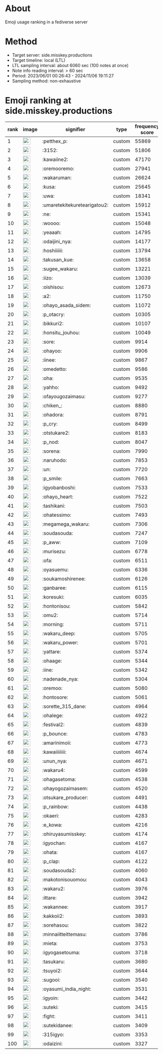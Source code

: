 # About
Emoji usage ranking in a fediverse server

# Method
- Target server: side.misskey.productions
- Target timeline: local (LTL)
- LTL sampling interval: about 6060 sec (100 notes at once)
- Note info reading interval: > 60 sec
- Period: 2023/06/01 00:26:43 - 2024/11/06 19:11:27 
- Sampling method: non-exhaustive

# Emoji ranking at side.misskey.productions

|rank|image|signifier|type|frequency score|
|----|----|----|----|----|
|1|<img height="24" src="https://side.misskey.productions/emoji/petthex_p.webp">|:petthex_p:|custom|55869|
|2|<img height="24" src="https://side.misskey.productions/emoji/3152.webp">|:3152:|custom|51806|
|3|<img height="24" src="https://side.misskey.productions/emoji/kawaiine2.webp">|:kawaiine2:|custom|47170|
|4|<img height="24" src="https://side.misskey.productions/emoji/oremooremo.webp">|:oremooremo:|custom|27941|
|5|<img height="24" src="https://side.misskey.productions/emoji/wakaruman.webp">|:wakaruman:|custom|26624|
|6|<img height="24" src="https://side.misskey.productions/emoji/kusa.webp">|:kusa:|custom|25645|
|7|<img height="24" src="https://side.misskey.productions/emoji/uwa.webp">|:uwa:|custom|18341|
|8|<img height="24" src="https://side.misskey.productions/emoji/umaretekitekuretearigatou2.webp">|:umaretekitekuretearigatou2:|custom|15912|
|9|<img height="24" src="https://side.misskey.productions/emoji/ne.webp">|:ne:|custom|15341|
|10|<img height="24" src="https://side.misskey.productions/emoji/woooo.webp">|:woooo:|custom|15048|
|11|<img height="24" src="https://side.misskey.productions/emoji/yeaaah.webp">|:yeaaah:|custom|14795|
|12|<img height="24" src="https://side.misskey.productions/emoji/odaijini_nya.webp">|:odaijini_nya:|custom|14177|
|13|<img height="24" src="https://side.misskey.productions/emoji/hoshiiiiii.webp">|:hoshiiiiii:|custom|13794|
|14|<img height="24" src="https://side.misskey.productions/emoji/takusan_kue.webp">|:takusan_kue:|custom|13658|
|15|<img height="24" src="https://side.misskey.productions/emoji/sugee_wakaru.webp">|:sugee_wakaru:|custom|13221|
|16|<img height="24" src="https://side.misskey.productions/emoji/iizo.webp">|:iizo:|custom|13039|
|17|<img height="24" src="https://side.misskey.productions/emoji/oishisou.webp">|:oishisou:|custom|12673|
|18|<img height="24" src="https://side.misskey.productions/emoji/a2.webp">|:a2:|custom|11750|
|19|<img height="24" src="https://side.misskey.productions/emoji/ohayo_asada_sidem.webp">|:ohayo_asada_sidem:|custom|11072|
|20|<img height="24" src="https://side.misskey.productions/emoji/p_otacry.webp">|:p_otacry:|custom|10305|
|21|<img height="24" src="https://side.misskey.productions/emoji/bikkuri2.webp">|:bikkuri2:|custom|10107|
|22|<img height="24" src="https://side.misskey.productions/emoji/honsitu_jouhou.webp">|:honsitu_jouhou:|custom|10049|
|23|<img height="24" src="https://side.misskey.productions/emoji/sore.webp">|:sore:|custom|9914|
|24|<img height="24" src="https://side.misskey.productions/emoji/ohayoo.webp">|:ohayoo:|custom|9906|
|25|<img height="24" src="https://side.misskey.productions/emoji/iinee.webp">|:iinee:|custom|9867|
|26|<img height="24" src="https://side.misskey.productions/emoji/omedetto.webp">|:omedetto:|custom|9586|
|27|<img height="24" src="https://side.misskey.productions/emoji/oha.webp">|:oha:|custom|9535|
|28|<img height="24" src="https://side.misskey.productions/emoji/yahho.webp">|:yahho:|custom|9492|
|29|<img height="24" src="https://side.misskey.productions/emoji/ofayougozaimasu.webp">|:ofayougozaimasu:|custom|9277|
|30|<img height="24" src="https://side.misskey.productions/emoji/chiken_.webp">|:chiken_:|custom|8880|
|31|<img height="24" src="https://side.misskey.productions/emoji/ohadora.webp">|:ohadora:|custom|8791|
|32|<img height="24" src="https://side.misskey.productions/emoji/p_cry.webp">|:p_cry:|custom|8499|
|33|<img height="24" src="https://side.misskey.productions/emoji/otstukare2.webp">|:otstukare2:|custom|8183|
|34|<img height="24" src="https://side.misskey.productions/emoji/p_nod.webp">|:p_nod:|custom|8047|
|35|<img height="24" src="https://side.misskey.productions/emoji/sorena.webp">|:sorena:|custom|7990|
|36|<img height="24" src="https://side.misskey.productions/emoji/naruhodo.webp">|:naruhodo:|custom|7853|
|37|<img height="24" src="https://side.misskey.productions/emoji/un.webp">|:un:|custom|7720|
|38|<img height="24" src="https://side.misskey.productions/emoji/p_smile.webp">|:p_smile:|custom|7663|
|39|<img height="24" src="https://side.misskey.productions/emoji/igyobanboshi.webp">|:igyobanboshi:|custom|7533|
|40|<img height="24" src="https://side.misskey.productions/emoji/ohayo_heart.webp">|:ohayo_heart:|custom|7522|
|41|<img height="24" src="https://side.misskey.productions/emoji/tashikani.webp">|:tashikani:|custom|7503|
|42|<img height="24" src="https://side.misskey.productions/emoji/ohatessimo.webp">|:ohatessimo:|custom|7493|
|43|<img height="24" src="https://side.misskey.productions/emoji/megamega_wakaru.webp">|:megamega_wakaru:|custom|7306|
|44|<img height="24" src="https://side.misskey.productions/emoji/soudasouda.webp">|:soudasouda:|custom|7247|
|45|<img height="24" src="https://side.misskey.productions/emoji/p_aww.webp">|:p_aww:|custom|7109|
|46|<img height="24" src="https://side.misskey.productions/emoji/murisezu.webp">|:murisezu:|custom|6778|
|47|<img height="24" src="https://side.misskey.productions/emoji/ofa.webp">|:ofa:|custom|6511|
|48|<img height="24" src="https://side.misskey.productions/emoji/oyasuemu.webp">|:oyasuemu:|custom|6336|
|49|<img height="24" src="https://side.misskey.productions/emoji/soukamoshirenee.webp">|:soukamoshirenee:|custom|6126|
|50|<img height="24" src="https://side.misskey.productions/emoji/ganbaree.webp">|:ganbaree:|custom|6115|
|51|<img height="24" src="https://side.misskey.productions/emoji/koresuki.webp">|:koresuki:|custom|6035|
|52|<img height="24" src="https://side.misskey.productions/emoji/hontonisou.webp">|:hontonisou:|custom|5842|
|53|<img height="24" src="https://side.misskey.productions/emoji/omu2.webp">|:omu2:|custom|5714|
|54|<img height="24" src="https://side.misskey.productions/emoji/morning.webp">|:morning:|custom|5711|
|55|<img height="24" src="https://side.misskey.productions/emoji/wakaru_deep.webp">|:wakaru_deep:|custom|5705|
|56|<img height="24" src="https://side.misskey.productions/emoji/wakaru_power.webp">|:wakaru_power:|custom|5701|
|57|<img height="24" src="https://side.misskey.productions/emoji/yattare.webp">|:yattare:|custom|5374|
|58|<img height="24" src="https://side.misskey.productions/emoji/ohaage.webp">|:ohaage:|custom|5344|
|59|<img height="24" src="https://side.misskey.productions/emoji/iine.webp">|:iine:|custom|5342|
|60|<img height="24" src="https://side.misskey.productions/emoji/nadenade_nya.webp">|:nadenade_nya:|custom|5304|
|61|<img height="24" src="https://side.misskey.productions/emoji/oremoo.webp">|:oremoo:|custom|5080|
|62|<img height="24" src="https://side.misskey.productions/emoji/hontosore.webp">|:hontosore:|custom|5061|
|63|<img height="24" src="https://side.misskey.productions/emoji/sorette_315_dane.webp">|:sorette_315_dane:|custom|4964|
|64|<img height="24" src="https://side.misskey.productions/emoji/ohalege.webp">|:ohalege:|custom|4922|
|65|<img height="24" src="https://side.misskey.productions/emoji/festival2.webp">|:festival2:|custom|4839|
|66|<img height="24" src="https://side.misskey.productions/emoji/p_bounce.webp">|:p_bounce:|custom|4783|
|67|<img height="24" src="https://side.misskey.productions/emoji/amarinimoii.webp">|:amarinimoii:|custom|4773|
|68|<img height="24" src="https://side.misskey.productions/emoji/kawaiiiiiiii.webp">|:kawaiiiiiiii:|custom|4674|
|69|<img height="24" src="https://side.misskey.productions/emoji/unun_nya.webp">|:unun_nya:|custom|4671|
|70|<img height="24" src="https://side.misskey.productions/emoji/wakaru4.webp">|:wakaru4:|custom|4599|
|71|<img height="24" src="https://side.misskey.productions/emoji/ohagasetoma.webp">|:ohagasetoma:|custom|4538|
|72|<img height="24" src="https://side.misskey.productions/emoji/ohayogozaimasem.webp">|:ohayogozaimasem:|custom|4520|
|73|<img height="24" src="https://side.misskey.productions/emoji/otsukare_producer.webp">|:otsukare_producer:|custom|4491|
|74|<img height="24" src="https://side.misskey.productions/emoji/p_rainbow.webp">|:p_rainbow:|custom|4438|
|75|<img height="24" src="https://side.misskey.productions/emoji/okaeri.webp">|:okaeri:|custom|4283|
|76|<img height="24" src="https://side.misskey.productions/emoji/e_kowa.webp">|:e_kowa:|custom|4216|
|77|<img height="24" src="https://side.misskey.productions/emoji/ohiruyasumisskey.webp">|:ohiruyasumisskey:|custom|4174|
|78|<img height="24" src="https://side.misskey.productions/emoji/igyochan.webp">|:igyochan:|custom|4167|
|79|<img height="24" src="https://side.misskey.productions/emoji/ohata.webp">|:ohata:|custom|4167|
|80|<img height="24" src="https://side.misskey.productions/emoji/p_clap.webp">|:p_clap:|custom|4122|
|81|<img height="24" src="https://side.misskey.productions/emoji/soudasouda2.webp">|:soudasouda2:|custom|4060|
|82|<img height="24" src="https://side.misskey.productions/emoji/makotonisouomou.webp">|:makotonisouomou:|custom|4043|
|83|<img height="24" src="https://side.misskey.productions/emoji/wakaru2.webp">|:wakaru2:|custom|3976|
|84|<img height="24" src="https://side.misskey.productions/emoji/ittare.webp">|:ittare:|custom|3942|
|85|<img height="24" src="https://side.misskey.productions/emoji/wakannee.webp">|:wakannee:|custom|3917|
|86|<img height="24" src="https://side.misskey.productions/emoji/kakkoii2.webp">|:kakkoii2:|custom|3893|
|87|<img height="24" src="https://side.misskey.productions/emoji/sorehasou.webp">|:sorehasou:|custom|3822|
|88|<img height="24" src="https://side.misskey.productions/emoji/minnaiitteittemasu.webp">|:minnaiitteittemasu:|custom|3786|
|89|<img height="24" src="https://side.misskey.productions/emoji/mieta.webp">|:mieta:|custom|3753|
|90|<img height="24" src="https://side.misskey.productions/emoji/igyogasetouma.webp">|:igyogasetouma:|custom|3718|
|91|<img height="24" src="https://side.misskey.productions/emoji/tasukaru.webp">|:tasukaru:|custom|3680|
|92|<img height="24" src="https://side.misskey.productions/emoji/tsuyoi2.webp">|:tsuyoi2:|custom|3644|
|93|<img height="24" src="https://side.misskey.productions/emoji/sugooi.webp">|:sugooi:|custom|3540|
|94|<img height="24" src="https://side.misskey.productions/emoji/oyasumi_india_night.webp">|:oyasumi_india_night:|custom|3531|
|95|<img height="24" src="https://side.misskey.productions/emoji/igyoin.webp">|:igyoin:|custom|3442|
|96|<img height="24" src="https://side.misskey.productions/emoji/suteki.webp">|:suteki:|custom|3415|
|97|<img height="24" src="https://side.misskey.productions/emoji/fight.webp">|:fight:|custom|3411|
|98|<img height="24" src="https://side.misskey.productions/emoji/sutekidanee.webp">|:sutekidanee:|custom|3409|
|99|<img height="24" src="https://side.misskey.productions/emoji/315igyo.webp">|:315igyo:|custom|3353|
|100|<img height="24" src="https://side.misskey.productions/emoji/odaizini.webp">|:odaizini:|custom|3327|
